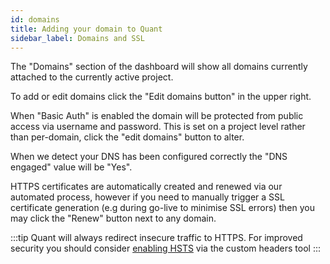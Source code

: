 ```yaml
---
id: domains
title: Adding your domain to Quant
sidebar_label: Domains and SSL
---
```


The "Domains" section of the dashboard will show all domains currently attached to the currently active project.

To add or edit domains click the "Edit domains button" in the upper right.

When "Basic Auth" is enabled the domain will be protected from public access via username and password. This is set on a project level rather than per-domain, click the "edit domains" button to alter.

When we detect your DNS has been configured correctly the "DNS engaged" value will be "Yes".

HTTPS certificates are automatically created and renewed via our automated process, however if you need to manually trigger a SSL certificate generation (e.g during go-live to minimise SSL errors) then you may click the "Renew" button next to any domain.

:::tip
Quant will always redirect insecure traffic to HTTPS. For improved security you should consider [enabling HSTS](/docs/dashboard/custom-http-headers) via the custom headers tool
:::